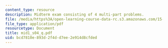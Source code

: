 ```yaml
---
content_type: resource
description: Midterm exam consisting of 4 multi-part problems.
file: /media/https%3A/open-learning-course-data-rc.s3.amazonaws.com/15-501-introduction-to-financial-and-managerial-accounting-spring-2004/bcd7810e893d2f4dd7ee2e914d8cfded_mid1_s04_q.pdf
file_type: application/pdf
resourcetype: Document
title: mid1_s04_q.pdf
uid: bcd7810e-893d-2f4d-d7ee-2e914d8cfded
---
```

